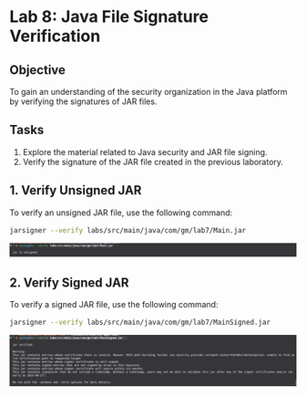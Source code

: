 # Lab 8: Java File Signature Verification

## Objective

To gain an understanding of the security organization in the Java platform by verifying the signatures of JAR files.

## Tasks

1. Explore the material related to Java security and JAR file signing.
2. Verify the signature of the JAR file created in the previous laboratory.

## 1. Verify Unsigned JAR

To verify an unsigned JAR file, use the following command:

```bash
jarsigner --verify labs/src/main/java/com/gm/lab7/Main.jar
```

![Verification of Main.jar](image-1.png)

## 2. Verify Signed JAR

To verify a signed JAR file, use the following command:

```bash
jarsigner --verify labs/src/main/java/com/gm/lab7/MainSigned.jar
```

![Verification of MainSigned.jar](image.png)
